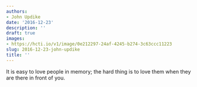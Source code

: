 ```yaml
---
authors:
- John Updike
date: '2016-12-23'
description: ''
draft: true
images:
- https://hcti.io/v1/image/0e212297-24af-4245-b274-3c63ccc11223
slug: 2016-12-23-john-updike
title: ''
---
```


It is easy to love people in memory; the hard thing is to love them when they are there in front of you.